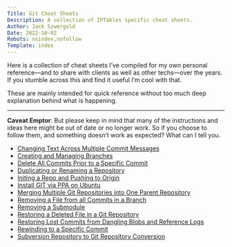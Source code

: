 ```yaml
---
Title: Git Cheat Sheets
Description: A collection of IPTables specific cheat sheets.
Author: Jack Szwergold
Date: 2022-10-02
Robots: noindex,nofollow
Template: index
---
```


Here is a collection of cheat sheets I’ve compiled for my own personal reference—and to share with clients as well as other techs—over the years. If you stumble across this and find it useful I’m cool with that.

These are mainly intended for quick reference without too much deep explanation behind what is happening.

***

**Caveat Emptor**: But please keep in mind that many of the instructions and ideas here might be out of date or no longer work. So if you choose to follow them, and something doesn’t work as expected? What can I tell you.

- [Changing Text Across Multiple Commit Messages](git/changing_text_across_multiple_commit_messages)
- [Creating and Managing Branches](git/creating_and_managing_branches)
- [Delete All Commits Prior to a Specific Commit](git/delete_all_commits_prior_to_a_specific_commit)
- [Duplicating or Renaming a Repository](git/duplicating_or_renaming_a_repository)
- [Initing a Repo and Pushing to Origin](git/initing_a_repo_and_pushing_to_origin)
- [Install GIT via PPA on Ubuntu](git/install_git_via_ppa_on_ubuntu)
- [Merging Multiple Git Repositories into One Parent Repository](git/merging_multiple_git_repositories_into_one_parent_repository)
- [Removing a File from all Commits in a Branch](git/removing_a_file_from_all_commits_in_a_branch)
- [Removing a Submodule](git/removing_a_submodule)
- [Restoring a Deleted File in a Git Repository](git/restoring_a_deleted_file_in_a_git_repository)
- [Restoring Lost Commits from Dangling Blobs and Reference Logs](git/restoring_lost_commits_from_dangling_blobs_and_reference_logs)
- [Rewinding to a Specific Commit](git/rewinding_to_a_specific_commit)
- [Subversion Repository to Git Repository Conversion](git/subversion_repository_to_git_repository_conversion)
